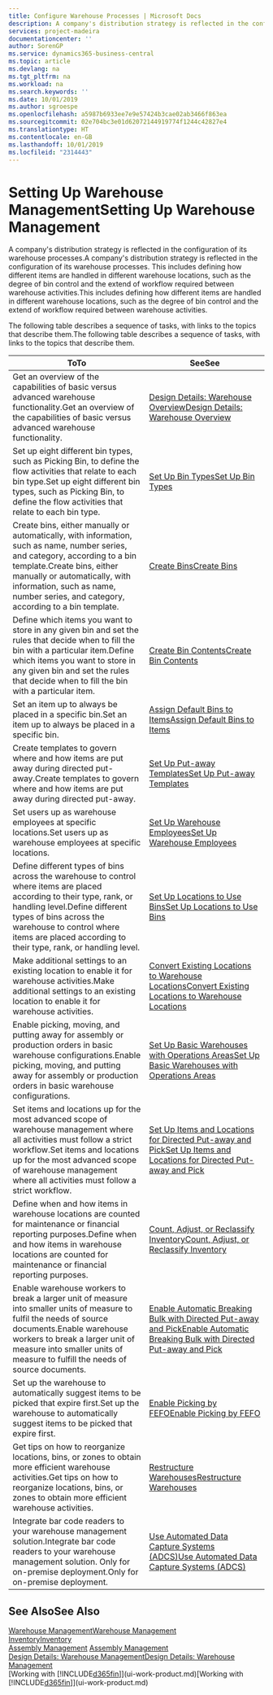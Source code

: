 ```yaml
---
title: Configure Warehouse Processes | Microsoft Docs
description: A company's distribution strategy is reflected in the configuration of its warehouse processes. This includes defining how different items are handled in different warehouse locations, such as the degree of bin control and the extend of workflow required between warehouse activities.
services: project-madeira
documentationcenter: ''
author: SorenGP
ms.service: dynamics365-business-central
ms.topic: article
ms.devlang: na
ms.tgt_pltfrm: na
ms.workload: na
ms.search.keywords: ''
ms.date: 10/01/2019
ms.author: sgroespe
ms.openlocfilehash: a5987b6933ee7e9e57424b3cae02ab3466f863ea
ms.sourcegitcommit: 02e704bc3e01d62072144919774f1244c42827e4
ms.translationtype: HT
ms.contentlocale: en-GB
ms.lasthandoff: 10/01/2019
ms.locfileid: "2314443"
---
```

# <a name="setting-up-warehouse-management"></a><span data-ttu-id="448df-104">Setting Up Warehouse Management</span><span class="sxs-lookup"><span data-stu-id="448df-104">Setting Up Warehouse Management</span></span>
<span data-ttu-id="448df-105">A company's distribution strategy is reflected in the configuration of its warehouse processes.</span><span class="sxs-lookup"><span data-stu-id="448df-105">A company's distribution strategy is reflected in the configuration of its warehouse processes.</span></span> <span data-ttu-id="448df-106">This includes defining how different items are handled in different warehouse locations, such as the degree of bin control and the extend of workflow required between warehouse activities.</span><span class="sxs-lookup"><span data-stu-id="448df-106">This includes defining how different items are handled in different warehouse locations, such as the degree of bin control and the extend of workflow required between warehouse activities.</span></span>  

 <span data-ttu-id="448df-107">The following table describes a sequence of tasks, with links to the topics that describe them.</span><span class="sxs-lookup"><span data-stu-id="448df-107">The following table describes a sequence of tasks, with links to the topics that describe them.</span></span>   

|<span data-ttu-id="448df-108">**To**</span><span class="sxs-lookup"><span data-stu-id="448df-108">**To**</span></span>|<span data-ttu-id="448df-109">**See**</span><span class="sxs-lookup"><span data-stu-id="448df-109">**See**</span></span>|  
|------------|-------------|  
|<span data-ttu-id="448df-110">Get an overview of the capabilities of basic versus advanced warehouse functionality.</span><span class="sxs-lookup"><span data-stu-id="448df-110">Get an overview of the capabilities of basic versus advanced warehouse functionality.</span></span>|[<span data-ttu-id="448df-111">Design Details: Warehouse Overview</span><span class="sxs-lookup"><span data-stu-id="448df-111">Design Details: Warehouse Overview</span></span>](design-details-warehouse-overview.md)|  
|<span data-ttu-id="448df-112">Set up eight different bin types, such as Picking Bin, to define the flow activities that relate to each bin type.</span><span class="sxs-lookup"><span data-stu-id="448df-112">Set up eight different bin types, such as Picking Bin, to define the flow activities that relate to each bin type.</span></span>|[<span data-ttu-id="448df-113">Set Up Bin Types</span><span class="sxs-lookup"><span data-stu-id="448df-113">Set Up Bin Types</span></span>](warehouse-how-to-set-up-bin-types.md)|  
|<span data-ttu-id="448df-114">Create bins, either manually or automatically, with information, such as name, number series, and category, according to a bin template.</span><span class="sxs-lookup"><span data-stu-id="448df-114">Create bins, either manually or automatically, with information, such as name, number series, and category, according to a bin template.</span></span>|[<span data-ttu-id="448df-115">Create Bins</span><span class="sxs-lookup"><span data-stu-id="448df-115">Create Bins</span></span>](warehouse-how-to-create-individual-bins.md)|  
|<span data-ttu-id="448df-116">Define which items you want to store in any given bin and set the rules that decide when to fill the bin with a particular item.</span><span class="sxs-lookup"><span data-stu-id="448df-116">Define which items you want to store in any given bin and set the rules that decide when to fill the bin with a particular item.</span></span>|[<span data-ttu-id="448df-117">Create Bin Contents</span><span class="sxs-lookup"><span data-stu-id="448df-117">Create Bin Contents</span></span>](warehouse-how-to-set-up-bin-contents.md)|  
|<span data-ttu-id="448df-118">Set an item up to always be placed in a specific bin.</span><span class="sxs-lookup"><span data-stu-id="448df-118">Set an item up to always be placed in a specific bin.</span></span>|[<span data-ttu-id="448df-119">Assign Default Bins to Items</span><span class="sxs-lookup"><span data-stu-id="448df-119">Assign Default Bins to Items</span></span>](warehouse-how-to-assign-default-bins-to-items.md)|
|<span data-ttu-id="448df-120">Create templates to govern where and how items are put away during directed put-away.</span><span class="sxs-lookup"><span data-stu-id="448df-120">Create templates to govern where and how items are put away during directed put-away.</span></span>|[<span data-ttu-id="448df-121">Set Up Put-away Templates</span><span class="sxs-lookup"><span data-stu-id="448df-121">Set Up Put-away Templates</span></span>](warehouse-how-to-set-up-put-away-templates.md)|
|<span data-ttu-id="448df-122">Set users up as warehouse employees at specific locations.</span><span class="sxs-lookup"><span data-stu-id="448df-122">Set users up as warehouse employees at specific locations.</span></span>|[<span data-ttu-id="448df-123">Set Up Warehouse Employees</span><span class="sxs-lookup"><span data-stu-id="448df-123">Set Up Warehouse Employees</span></span>](warehouse-how-to-set-up-warehouse-employees.md)|
|<span data-ttu-id="448df-124">Define different types of bins across the warehouse to control where items are placed according to their type, rank, or handling level.</span><span class="sxs-lookup"><span data-stu-id="448df-124">Define different types of bins across the warehouse to control where items are placed according to their type, rank, or handling level.</span></span>|[<span data-ttu-id="448df-125">Set Up Locations to Use Bins</span><span class="sxs-lookup"><span data-stu-id="448df-125">Set Up Locations to Use Bins</span></span>](warehouse-how-to-set-up-locations-to-use-bins.md)|
|<span data-ttu-id="448df-126">Make additional settings to an existing location to enable it for warehouse activities.</span><span class="sxs-lookup"><span data-stu-id="448df-126">Make additional settings to an existing location to enable it for warehouse activities.</span></span>|[<span data-ttu-id="448df-127">Convert Existing Locations to Warehouse Locations</span><span class="sxs-lookup"><span data-stu-id="448df-127">Convert Existing Locations to Warehouse Locations</span></span>](warehouse-how-to-convert-existing-locations-to-warehouse-locations.md)|
|<span data-ttu-id="448df-128">Enable picking, moving, and putting away for assembly or production orders in basic warehouse configurations.</span><span class="sxs-lookup"><span data-stu-id="448df-128">Enable picking, moving, and putting away for assembly or production orders in basic warehouse configurations.</span></span>|[<span data-ttu-id="448df-129">Set Up Basic Warehouses with Operations Areas</span><span class="sxs-lookup"><span data-stu-id="448df-129">Set Up Basic Warehouses with Operations Areas</span></span>](warehouse-how-to-set-up-basic-warehouses-with-operations-areas.md)|  
|<span data-ttu-id="448df-130">Set items and locations up for the most advanced scope of warehouse management where all activities must follow a strict workflow.</span><span class="sxs-lookup"><span data-stu-id="448df-130">Set items and locations up for the most advanced scope of warehouse management where all activities must follow a strict workflow.</span></span>|[<span data-ttu-id="448df-131">Set Up Items and Locations for Directed Put-away and Pick</span><span class="sxs-lookup"><span data-stu-id="448df-131">Set Up Items and Locations for Directed Put-away and Pick</span></span>](warehouse-how-to-set-up-items-for-directed-put-away-and-pick.md)|  
|<span data-ttu-id="448df-132">Define when and how items in warehouse locations are counted for maintenance or financial reporting purposes.</span><span class="sxs-lookup"><span data-stu-id="448df-132">Define when and how items in warehouse locations are counted for maintenance or financial reporting purposes.</span></span>|[<span data-ttu-id="448df-133">Count, Adjust, or Reclassify Inventory</span><span class="sxs-lookup"><span data-stu-id="448df-133">Count, Adjust, or Reclassify Inventory</span></span>](inventory-how-count-adjust-reclassify.md)|
|<span data-ttu-id="448df-134">Enable warehouse workers to break a larger unit of measure into smaller units of measure to fulfil the needs of source documents.</span><span class="sxs-lookup"><span data-stu-id="448df-134">Enable warehouse workers to break a larger unit of measure into smaller units of measure to fulfill the needs of source documents.</span></span>|[<span data-ttu-id="448df-135">Enable Automatic Breaking Bulk with Directed Put-away and Pick</span><span class="sxs-lookup"><span data-stu-id="448df-135">Enable Automatic Breaking Bulk with Directed Put-away and Pick</span></span>](warehouse-enable-automatic-breaking-bulk-with-directed-put-away-and-pick.md)|  
|<span data-ttu-id="448df-136">Set up the warehouse to automatically suggest items to be picked that expire first.</span><span class="sxs-lookup"><span data-stu-id="448df-136">Set up the warehouse to automatically suggest items to be picked that expire first.</span></span>|[<span data-ttu-id="448df-137">Enable Picking by FEFO</span><span class="sxs-lookup"><span data-stu-id="448df-137">Enable Picking by FEFO</span></span>](warehouse-picking-by-fefo.md)|
|<span data-ttu-id="448df-138">Get tips on how to reorganize locations, bins, or zones to obtain more efficient warehouse activities.</span><span class="sxs-lookup"><span data-stu-id="448df-138">Get tips on how to reorganize locations, bins, or zones to obtain more efficient warehouse activities.</span></span>|[<span data-ttu-id="448df-139">Restructure Warehouses</span><span class="sxs-lookup"><span data-stu-id="448df-139">Restructure Warehouses</span></span>](warehouse-how-to-restructure-warehouses.md)|
|<span data-ttu-id="448df-140">Integrate bar code readers to your warehouse management solution.</span><span class="sxs-lookup"><span data-stu-id="448df-140">Integrate bar code readers to your warehouse management solution.</span></span> <span data-ttu-id="448df-141">Only for on-premise deployment.</span><span class="sxs-lookup"><span data-stu-id="448df-141">Only for on-premise deployment.</span></span>|[<span data-ttu-id="448df-142">Use Automated Data Capture Systems (ADCS)</span><span class="sxs-lookup"><span data-stu-id="448df-142">Use Automated Data Capture Systems (ADCS)</span></span>](warehouse-use-automated-data-capture-systems-adcs.md)|

## <a name="see-also"></a><span data-ttu-id="448df-143">See Also</span><span class="sxs-lookup"><span data-stu-id="448df-143">See Also</span></span>  
[<span data-ttu-id="448df-144">Warehouse Management</span><span class="sxs-lookup"><span data-stu-id="448df-144">Warehouse Management</span></span>](warehouse-manage-warehouse.md)  
[<span data-ttu-id="448df-145">Inventory</span><span class="sxs-lookup"><span data-stu-id="448df-145">Inventory</span></span>](inventory-manage-inventory.md)  
<span data-ttu-id="448df-146">[Assembly Management](assembly-assemble-items.md)  </span><span class="sxs-lookup"><span data-stu-id="448df-146">[Assembly Management](assembly-assemble-items.md)  </span></span>  
[<span data-ttu-id="448df-147">Design Details: Warehouse Management</span><span class="sxs-lookup"><span data-stu-id="448df-147">Design Details: Warehouse Management</span></span>](design-details-warehouse-management.md)  
<span data-ttu-id="448df-148">[Working with [!INCLUDE[d365fin](includes/d365fin_md.md)]](ui-work-product.md)</span><span class="sxs-lookup"><span data-stu-id="448df-148">[Working with [!INCLUDE[d365fin](includes/d365fin_md.md)]](ui-work-product.md)</span></span>
